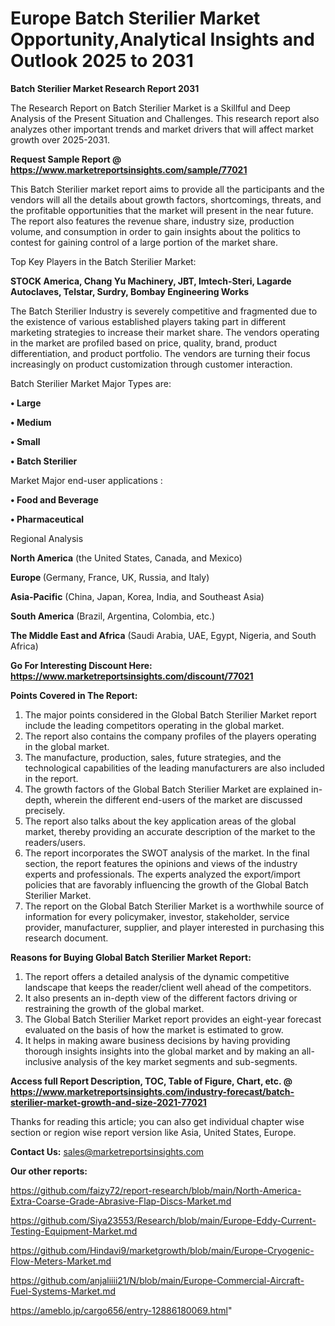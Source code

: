 # Europe Batch Sterilier Market Opportunity,Analytical Insights and Outlook 2025 to 2031

<strong>Batch Sterilier Market Research Report 2031</strong>

The Research Report on Batch Sterilier Market is a Skillful and Deep Analysis of the Present Situation and Challenges. This research report also analyzes other important trends and market drivers that will affect market growth over 2025-2031.

<strong>Request Sample Report @ <a href=https://www.marketreportsinsights.com/sample/77021>https://www.marketreportsinsights.com/sample/77021</a></strong>

This Batch Sterilier market report aims to provide all the participants and the vendors will all the details about growth factors, shortcomings, threats, and the profitable opportunities that the market will present in the near future. The report also features the revenue share, industry size, production volume, and consumption in order to gain insights about the politics to contest for gaining control of a large portion of the market share.

Top Key Players in the Batch Sterilier Market:

<strong>STOCK America, Chang Yu Machinery, JBT, Imtech-Steri, Lagarde Autoclaves, Telstar, Surdry, Bombay Engineering Works</strong>

The Batch Sterilier Industry is severely competitive and fragmented due to the existence of various established players taking part in different marketing strategies to increase their market share. The vendors operating in the market are profiled based on price, quality, brand, product differentiation, and product portfolio. The vendors are turning their focus increasingly on product customization through customer interaction.

Batch Sterilier Market Major Types are:

<strong>• Large

• Medium

• Small

• Batch Sterilier</strong>

Market Major end-user applications :

<strong>• Food and Beverage

• Pharmaceutical</strong>

Regional Analysis

</u><strong><b>North America</b></strong> (the United States, Canada, and Mexico)

<strong><b>Europe </b></strong>(Germany, France, UK, Russia, and Italy)

<strong><b>Asia-Pacific</b></strong> (China, Japan, Korea, India, and Southeast Asia)

<strong><b>South America</b></strong> (Brazil, Argentina, Colombia, etc.)

<strong><b>The Middle East and Africa</b></strong> (Saudi Arabia, UAE, Egypt, Nigeria, and South Africa)

<strong>Go For Interesting Discount Here: <a href=https://www.marketreportsinsights.com/discount/77021>https://www.marketreportsinsights.com/discount/77021</a></strong>

<strong>Points Covered in The Report:</strong>
<ol>
  <li>The major points considered in the Global Batch Sterilier Market report include the leading competitors operating in the global market.</li>
  <li>The report also contains the company profiles of the players operating in the global market.</li>
  <li>The manufacture, production, sales, future strategies, and the technological capabilities of the leading manufacturers are also included in the report.</li>
  <li>The growth factors of the Global Batch Sterilier Market are explained in-depth, wherein the different end-users of the market are discussed precisely.</li>
  <li>The report also talks about the key application areas of the global market, thereby providing an accurate description of the market to the readers/users.</li>
  <li>The report incorporates the SWOT analysis of the market. In the final section, the report features the opinions and views of the industry experts and professionals. The experts analyzed the export/import policies that are favorably influencing the growth of the Global Batch Sterilier Market.</li>
  <li>The report on the Global Batch Sterilier Market is a worthwhile source of information for every policymaker, investor, stakeholder, service provider, manufacturer, supplier, and player interested in purchasing this research document.</li>
</ol>
<strong>Reasons for Buying Global Batch Sterilier Market Report:</strong>

<ol>
  <li>The report offers a detailed analysis of the dynamic competitive landscape that keeps the reader/client well ahead of the competitors.</li>
  <li>It also presents an in-depth view of the different factors driving or restraining the growth of the global market.</li>
  <li>The Global Batch Sterilier Market report provides an eight-year forecast evaluated on the basis of how the market is estimated to grow.</li>
  <li>It helps in making aware business decisions by having providing thorough insights insights into the global market and by making an all-inclusive analysis of the key market segments and sub-segments.</li>
</ol>
<strong>Access full Report Description, TOC, Table of Figure, Chart, etc. @ <a href=https://www.marketreportsinsights.com/industry-forecast/batch-sterilier-market-growth-and-size-2021-77021>https://www.marketreportsinsights.com/industry-forecast/batch-sterilier-market-growth-and-size-2021-77021</a></strong>


Thanks for reading this article; you can also get individual chapter wise section or region wise report version like Asia, United States, Europe.

<strong>Contact Us:</strong>
sales@marketreportsinsights.com

<strong>Our other reports:</strong>

<a href=https://github.com/faizy72/report-research/blob/main/North-America-Extra-Coarse-Grade-Abrasive-Flap-Discs-Market.md>https://github.com/faizy72/report-research/blob/main/North-America-Extra-Coarse-Grade-Abrasive-Flap-Discs-Market.md</a>

<a href=https://github.com/Siya23553/Research/blob/main/Europe-Eddy-Current-Testing-Equipment-Market.md>https://github.com/Siya23553/Research/blob/main/Europe-Eddy-Current-Testing-Equipment-Market.md</a>

<a href=https://github.com/Hindavi9/marketgrowth/blob/main/Europe-Cryogenic-Flow-Meters-Market.md>https://github.com/Hindavi9/marketgrowth/blob/main/Europe-Cryogenic-Flow-Meters-Market.md</a>

<a href=https://github.com/anjaliiii21/N/blob/main/Europe-Commercial-Aircraft-Fuel-Systems-Market.md>https://github.com/anjaliiii21/N/blob/main/Europe-Commercial-Aircraft-Fuel-Systems-Market.md</a>

<a href=https://ameblo.jp/cargo656/entry-12886180069.html>https://ameblo.jp/cargo656/entry-12886180069.html</a>"

